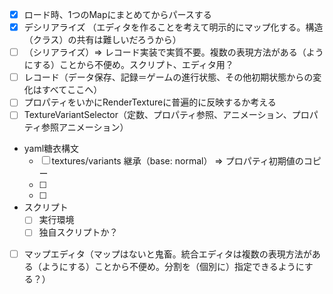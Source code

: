 - [x] ロード時、1つのMapにまとめてからパースする
- [x] デシリアライズ （エディタを作ることを考えて明示的にマップ化する。構造（クラス）の共有は難しいだろうから）
- [ ] （シリアライズ）=> レコード実装で実質不要。複数の表現方法がある（ようにする）ことから不便め。スクリプト、エディタ用？
- [ ] レコード（データ保存、記録＝ゲームの進行状態、その他初期状態からの変化はすべてここへ）
- [ ] プロパティをいかにRenderTextureに普遍的に反映するか考える
- [ ] TextureVariantSelector（定数、プロパティ参照、アニメーション、プロパティ参照アニメーション）
- yaml糖衣構文
    - [ ] textures/variants 継承（base: normal） => プロパティ初期値のコピー
    - [ ]
    - [ ]
- スクリプト
    - [ ] 実行環境
    - [ ] 独自スクリプトか？
- [ ] マップエディタ（マップはないと鬼畜。統合エディタは複数の表現方法がある（ようにする）ことから不便め。分割を（個別に）指定できるようにする？）
